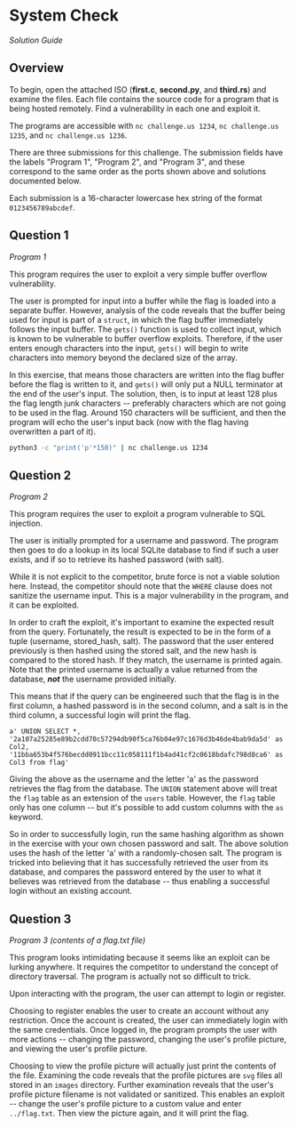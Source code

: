 # System Check

_Solution Guide_

## Overview

To begin, open the attached ISO (**first.c**, **second.py**, and **third.rs**) and examine the files. Each file contains the source code for a program that is being hosted remotely. Find a vulnerability in each one and exploit it.

The programs are accessible with `nc challenge.us 1234`, `nc challenge.us 1235`, and `nc challenge.us 1236`.

There are three submissions for this challenge. The submission fields have the labels "Program 1", "Program 2", and "Program 3", and these correspond to the same order as the ports shown above and solutions documented below.

Each submission is a 16-character lowercase hex string of the format `0123456789abcdef`.

## Question 1

_Program 1_

This program requires the user to exploit a very simple buffer overflow vulnerability.

The user is prompted for input into a buffer while the flag is loaded into a separate buffer. However, analysis of the code reveals that the buffer being used for input is part of a `struct`, in which the flag buffer immediately follows the input buffer. The `gets()` function is used to collect input, which is known to be vulnerable to buffer overflow exploits. Therefore, if the user enters enough characters into the input, `gets()` will begin to write characters into memory beyond the declared size of the array.

In this exercise, that means those characters are written into the flag buffer before the flag is written to it, and `gets()` will only put a NULL terminator at the end of the user's input. The solution, then, is to input at least 128 plus the flag length junk characters -- preferably characters which are not going to be used in the flag. Around 150 characters will be sufficient, and then the program will echo the user's input back (now with the flag having overwritten a part of it).

```bash
python3 -c "print('p'*150)" | nc challenge.us 1234
```

## Question 2

_Program 2_

This program requires the user to exploit a program vulnerable to SQL injection.

The user is initially prompted for a username and password. The program then goes to do a lookup in its local SQLite database to find if such a user exists, and if so to retrieve its hashed password (with salt).

While it is not explicit to the competitor, brute force is not a viable solution here. Instead, the competitor should note that the `WHERE` clause does not sanitize the username input. This is a major vulnerability in the program, and it can be exploited.

In order to craft the exploit, it's important to examine the expected result from the query. Fortunately, the result is expected to be in the form of a tuple (username, stored_hash, salt). The password that the user entered previously is then hashed using the stored salt, and the new hash is compared to the stored hash. If they match, the username is printed again. Note that the printed username is actually a value returned from the database, ***not*** the username provided initially.

This means that if the query can be engineered such that the flag is in the first column, a hashed password is in the second column, and a salt is in the third column, a successful login will print the flag.

```
a' UNION SELECT *, '2a107a25285e89b2cdd70c57294db90f5ca76b04e97c1676d3b46de4bab9da5d' as Col2, '11bba653b4f576becdd0911bcc11c058111f1b4ad41cf2c0618bdafc798d8ca6' as Col3 from flag'
```

Giving the above as the username and the letter 'a' as the password retrieves the flag from the database. The `UNION` statement above will treat the `flag` table as an extension of the `users` table. However, the `flag` table only has one column -- but it's possible to add custom columns with the `as` keyword.

So in order to successfully login, run the same hashing algorithm as shown in the exercise with your own chosen password and salt. The above solution uses the hash of the letter 'a' with a randomly-chosen salt. The program is tricked into believing that it has successfully retrieved the user from its database, and compares the password entered by the user to what it believes was retrieved from the database -- thus enabling a successful login without an existing account.

## Question 3

_Program 3 (contents of a flag.txt file)_

This program looks intimidating because it seems like an exploit can be lurking anywhere. It requires the competitor to understand the concept of directory traversal. The program is actually not so difficult to trick.

Upon interacting with the program, the user can attempt to login or register.

Choosing to register enables the user to create an account without any restriction. Once the account is created, the user can immediately login with the same credentials. Once logged in, the program prompts the user with more actions -- changing the password, changing the user's profile picture, and viewing the user's profile picture.

Choosing to view the profile picture will actually just print the contents of the file. Examining the code reveals that the profile pictures are `svg` files all stored in an `images` directory. Further examination reveals that the user's profile picture filename is not validated or sanitized. This enables an exploit -- change the user's profile picture to a custom value and enter `../flag.txt`. Then view the picture again, and it will print the flag.
